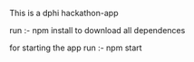 This is a dphi hackathon-app

run :-
npm install 
to download all dependences

for starting the app 
run :-
npm start